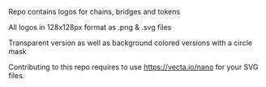 Repo contains logos for chains, bridges and tokens 

All logos in 128x128px format as .png & .svg files

Transparent version as well as background colored versions with a circle mask

Contributing to this repo requires to use https://vecta.io/nano for your SVG files.
